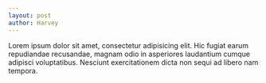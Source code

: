 ```yaml
---
layout: post
author: Harvey
---
```

Lorem ipsum dolor sit amet, consectetur adipisicing elit. Hic fugiat earum repudiandae recusandae, magnam odio in asperiores laudantium cumque adipisci voluptatibus. Nesciunt exercitationem dicta non sequi ad libero nam tempora.